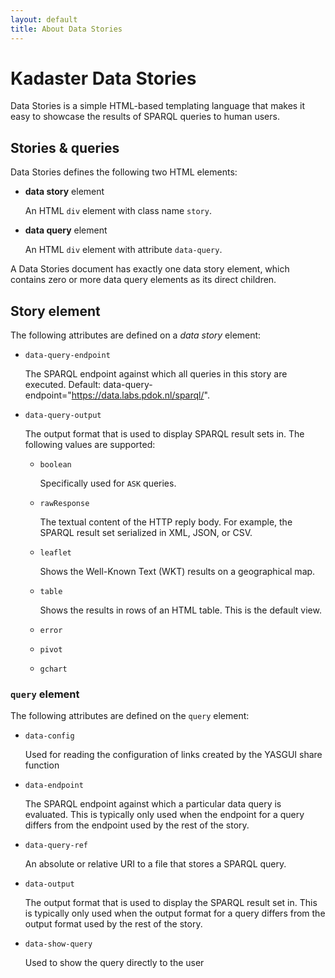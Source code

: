 ```yaml
---
layout: default
title: About Data Stories
---
```


# Kadaster Data Stories

Data Stories is a simple HTML-based templating language that makes it
easy to showcase the results of SPARQL queries to human users.

## Stories & queries

Data Stories defines the following two HTML elements:

  * **data story** element

    An HTML `div` element with class name `story`.

  * **data query** element

    An HTML `div` element with attribute `data-query`.

A Data Stories document has exactly one data story element, which
contains zero or more data query elements as its direct children.

## Story element

The following attributes are defined on a *data story* element:

  * `data-query-endpoint`

    The SPARQL endpoint against which all queries in this story are
    executed. Default: data-query-endpoint="https://data.labs.pdok.nl/sparql/".

  * `data-query-output`

    The output format that is used to display SPARQL result sets in.
    The following values are supported:

    * `boolean`

      Specifically used for `ASK` queries.

    * `rawResponse`

      The textual content of the HTTP reply body.  For example, the
      SPARQL result set serialized in XML, JSON, or CSV.

    * `leaflet`

      Shows the Well-Known Text (WKT) results on a geographical map.

    * `table`

      Shows the results in rows of an HTML table.  This is the default
      view.

    * `error`

    * `pivot`

    * `gchart`

### `query` element

The following attributes are defined on the `query` element:

  * `data-config`

    Used for reading the configuration of links created by the YASGUI share function

  * `data-endpoint`

    The SPARQL endpoint against which a particular data query is
    evaluated.  This is typically only used when the endpoint for a
    query differs from the endpoint used by the rest of the story.

  * `data-query-ref`

    An absolute or relative URI to a file that stores a SPARQL query.

  * `data-output`

    The output format that is used to display the SPARQL result set
    in.  This is typically only used when the output format for a
    query differs from the output format used by the rest of the story.

  * `data-show-query`

    Used to show the query directly to the user
